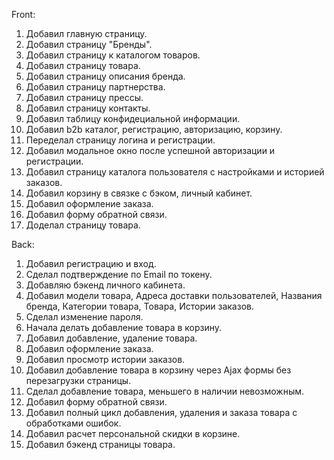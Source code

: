 Front:
1. Добавил главную страницу.
2. Добавил страницу "Бренды".
3. Добавил страницу к каталогом товаров.
4. Добавил страницу товара.
5. Добавил страницу описания бренда.
6. Добавил страницу партнерства.
7. Добавил страницу прессы.
8. Добавил страницу контакты.
9. Добавил таблицу конфидециальной информации.
10. Добавил b2b каталог, регистрацию, авторизацию, корзину.
11. Переделал страницу логина и регистрации.
12. Добавил модальное окно после успешной авторизации и регистрации.
13. Добавил страницу каталога пользователя с настройками и историей заказов.
14. Добавил корзину в связке с бэком, личный кабинет.
15. Добавил оформление заказа.
16. Добавил форму обратной связи.
17. Доделал страницу товара.


Back:
1. Добавил регистрацию и вход.
2. Сделал подтверждение по Email по токену.
3. Добавляю бэкенд личного кабинета.
4. Добавил модели товара, Адреса доставки пользователей, Названия бренда, Категории товара, Товара, Истории заказов.
5. Сделал изменение пароля.
6. Начала делать добавление товара в корзину.
7. Добавил добавление, удаление товара.
8. Добавил оформление заказа.
9. Добавил просмотр истории заказов.
10. Добавил добавление товара в корзину через Ajax формы без перезагрузки страницы.
11. Сделал добавление товара, меньшего в наличии невозможным.
12. Добавил форму обратной связи.
13. Добавил полный цикл добавления, удаления и заказа товара с обработками ошибок.
14. Добавил расчет персональной скидки в корзине.
15. Добавил бэкенд страницы товара.